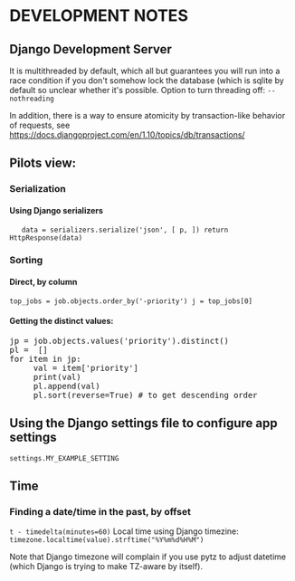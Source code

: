 
# DEVELOPMENT NOTES
## Django Development Server
It is multithreaded by default, which all but
guarantees you will run into a race condition
if you don't somehow lock the database (which
is sqlite by default so unclear whether it's
possible. Option to turn threading off:
`
--nothreading
`

In addition, there is a way to ensure atomicity by
transaction-like behavior of requests, see 
https://docs.djangoproject.com/en/1.10/topics/db/transactions/

## Pilots view:
### Serialization
#### Using Django serializers
`    data = serializers.serialize('json', [ p, ])
     return HttpResponse(data)
`
### Sorting
#### Direct, by column
`
top_jobs = job.objects.order_by('-priority')
j = top_jobs[0]
`
#### Getting the distinct values:
<pre>
jp = job.objects.values('priority').distinct()
pl =  []
for item in jp:
     val = item['priority']
     print(val)
     pl.append(val)
     pl.sort(reverse=True) # to get descending order
</pre>
## Using the Django settings file to configure app settings
`
settings.MY_EXAMPLE_SETTING
`
## Time
### Finding a date/time in the past, by offset
`
t - timedelta(minutes=60)
`
Local time using Django timezine:
`
timezone.localtime(value).strftime("%Y%m%d%H%M")
`

Note that Django timezone will complain if you use
pytz to adjust datetime (which Django is trying to make
TZ-aware by itself).
